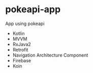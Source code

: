# pokeapi-app

App using pokeapi

* Kotlin
* MVVM
* RxJava2
* Retrofit
* Navigation Architecture Component
* Firebase
* Koin
